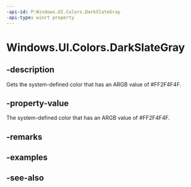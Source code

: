 ```yaml
---
-api-id: P:Windows.UI.Colors.DarkSlateGray
-api-type: winrt property
---
```


<!-- Property syntax
public Windows.UI.Color DarkSlateGray { get; }
-->

# Windows.UI.Colors.DarkSlateGray

## -description

Gets the system-defined color that has an ARGB value of #FF2F4F4F.



## -property-value

The system-defined color that has an ARGB value of #FF2F4F4F.

## -remarks

## -examples

## -see-also
